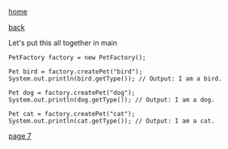 [home](./page01.md)

[back](./page05.md)

Let's put this all together in main


```
PetFactory factory = new PetFactory();

Pet bird = factory.createPet("bird");
System.out.println(bird.getType()); // Output: I am a bird.

Pet dog = factory.createPet("dog");
System.out.println(dog.getType()); // Output: I am a dog.

Pet cat = factory.createPet("cat");
System.out.println(cat.getType()); // Output: I am a cat.
```

[page 7](./page07.md)
